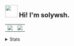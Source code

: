 

## <img height="40" src="https://raw.githubusercontent.com/innng/innng/master/assets/kyubey.gif"/> Hi! I'm solywsh.


<a href="https://github.com/solywsh">
  <table>
    <tr>
      <td>
        <img align="center" src="https://github-readme-stats.vercel.app/api?username=solywsh&show_icons=true&hide_border=true&icon_color=ffca28&title_color=ffa000" />
      </td>
      <td>
      <img src="https://github-readme-stats.vercel.app/api/top-langs/?username=solywsh&hide_title=true&hide_border=true&layout=compact&langs_count=6&title_color=ffa000&icon_color=fff&theme=graywhite" />
      </td>
    </tr>
  </table>
</a>



<details>
<summary>Stats</summary>
  
[![](http://cdnimg.violetwsh.com/img/70776045_p0.jpg)](https://github.com/solywsh)


[![](https://count.getloli.com/get/@solywsh?theme=moebooru)](https://github.com/solywsh)

</details>

